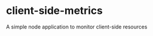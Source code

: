 client-side-metrics
===================

A simple node application to monitor client-side resources
